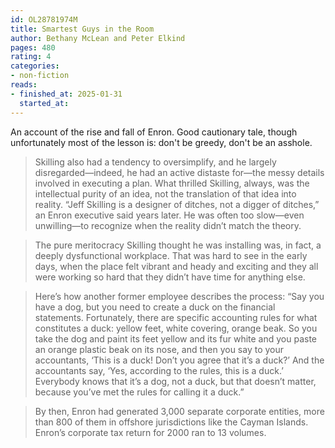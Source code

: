 ```yaml
---
id: OL28781974M
title: Smartest Guys in the Room
author: Bethany McLean and Peter Elkind
pages: 480
rating: 4
categories:
- non-fiction
reads:
- finished_at: 2025-01-31
  started_at:
---
```


An account of the rise and fall of Enron. Good cautionary tale, though unfortunately most of the lesson is: don't be greedy, don't be an asshole.

> Skilling also had a tendency to oversimplify, and he largely disregarded—indeed, he had an active distaste for—the messy details involved in executing a plan. What thrilled Skilling, always, was the intellectual purity of an idea, not the translation of that idea into reality. “Jeff Skilling is a designer of ditches, not a digger of ditches,” an Enron executive said years later. He was often too slow—even unwilling—to recognize when the reality didn’t match the theory.


> The pure meritocracy Skilling thought he was installing was, in fact, a deeply dysfunctional workplace. That was hard to see in the early days, when the place felt vibrant and heady and exciting and they all were working so hard that they didn’t have time for anything else.


> Here’s how another former employee describes the process: “Say you have a dog, but you need to create a duck on the financial statements. Fortunately, there are specific accounting rules for what constitutes a duck: yellow feet, white covering, orange beak. So you take the dog and paint its feet yellow and its fur white and you paste an orange plastic beak on its nose, and then you say to your accountants, ‘This is a duck! Don’t you agree that it’s a duck?’ And the accountants say, ‘Yes, according to the rules, this is a duck.’ Everybody knows that it’s a dog, not a duck, but that doesn’t matter, because you’ve met the rules for calling it a duck.”

> By then, Enron had generated 3,000 separate corporate entities, more than 800 of them in offshore jurisdictions like the Cayman Islands. Enron’s corporate tax return for 2000 ran to 13 volumes.

